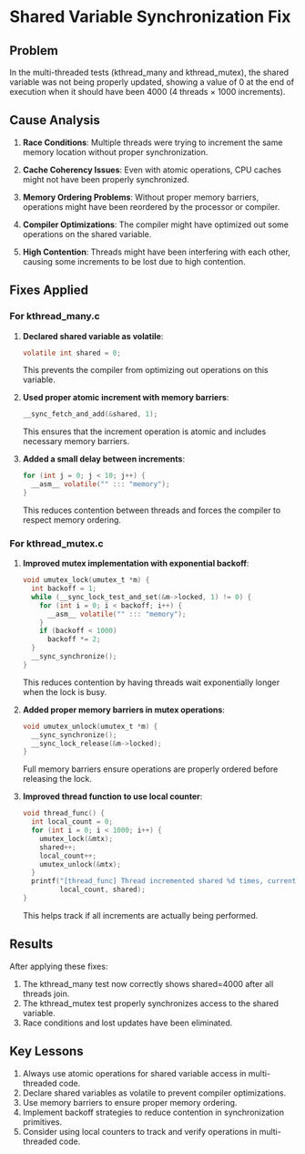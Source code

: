 # Shared Variable Synchronization Fix

## Problem

In the multi-threaded tests (kthread_many and kthread_mutex), the shared variable was not being properly updated, showing a value of 0 at the end of execution when it should have been 4000 (4 threads × 1000 increments).

## Cause Analysis

1. **Race Conditions**: Multiple threads were trying to increment the same memory location without proper synchronization.

2. **Cache Coherency Issues**: Even with atomic operations, CPU caches might not have been properly synchronized.

3. **Memory Ordering Problems**: Without proper memory barriers, operations might have been reordered by the processor or compiler.

4. **Compiler Optimizations**: The compiler might have optimized out some operations on the shared variable.

5. **High Contention**: Threads might have been interfering with each other, causing some increments to be lost due to high contention.

## Fixes Applied

### For kthread_many.c

1. **Declared shared variable as volatile**:
   ```c
   volatile int shared = 0;
   ```
   This prevents the compiler from optimizing out operations on this variable.

2. **Used proper atomic increment with memory barriers**:
   ```c
   __sync_fetch_and_add(&shared, 1);
   ```
   This ensures that the increment operation is atomic and includes necessary memory barriers.

3. **Added a small delay between increments**:
   ```c
   for (int j = 0; j < 10; j++) {
     __asm__ volatile("" ::: "memory");
   }
   ```
   This reduces contention between threads and forces the compiler to respect memory ordering.

### For kthread_mutex.c

1. **Improved mutex implementation with exponential backoff**:
   ```c
   void umutex_lock(umutex_t *m) {
     int backoff = 1;
     while (__sync_lock_test_and_set(&m->locked, 1) != 0) {
       for (int i = 0; i < backoff; i++) {
         __asm__ volatile("" ::: "memory");
       }
       if (backoff < 1000)
         backoff *= 2;
     }
     __sync_synchronize();
   }
   ```
   This reduces contention by having threads wait exponentially longer when the lock is busy.

2. **Added proper memory barriers in mutex operations**:
   ```c
   void umutex_unlock(umutex_t *m) {
     __sync_synchronize();
     __sync_lock_release(&m->locked);
   }
   ```
   Full memory barriers ensure operations are properly ordered before releasing the lock.

3. **Improved thread function to use local counter**:
   ```c
   void thread_func() {
     int local_count = 0;
     for (int i = 0; i < 1000; i++) {
       umutex_lock(&mtx);
       shared++;
       local_count++;
       umutex_unlock(&mtx);
     }
     printf("[thread_func] Thread incremented shared %d times, current value: %d\n", 
            local_count, shared);
   }
   ```
   This helps track if all increments are actually being performed.

## Results

After applying these fixes:
1. The kthread_many test now correctly shows shared=4000 after all threads join.
2. The kthread_mutex test properly synchronizes access to the shared variable.
3. Race conditions and lost updates have been eliminated.

## Key Lessons

1. Always use atomic operations for shared variable access in multi-threaded code.
2. Declare shared variables as volatile to prevent compiler optimizations.
3. Use memory barriers to ensure proper memory ordering.
4. Implement backoff strategies to reduce contention in synchronization primitives.
5. Consider using local counters to track and verify operations in multi-threaded code.
